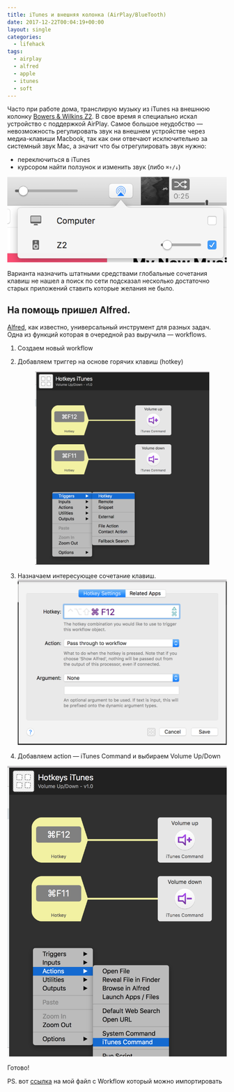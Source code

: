 ```yaml
---
title: iTunes и внешняя колонка (AirPlay/BlueTooth)
date: 2017-12-22T00:04:19+00:00
layout: single
categories:
  - lifehack
tags:
  - airplay
  - alfred
  - apple
  - itunes
  - soft
---
```

Часто при работе дома, транслирую музыку из iTunes на внешнюю колонку [Bowers & Wilkins Z2](https://market.yandex.ru/product/9334841?track=tabs). В свое время я специально искал устройство с поддержкой AirPlay. Самое большое неудобство — невозможность регулировать звук на внешнем устройстве через медиа-клавиши Macbook, <!--more-->так как они отвечают исключительно за системный звук Mac, а значит что бы отрегулировать звук нужно:

  * переключиться в iTunes
  * курсором найти ползунок и изменить звук (либо `⌘↑/↓`)


![itunes and z2](/assets/images/uploads/2017/12/itunes-and-z2.png)


Варианта назначить штатными средствами глобальные сочетания клавиш не нашел а поиск по сети подсказал несколько достаточно старых приложений ставить которые желания не было.

## На помощь пришел Alfred.

[Alfred](https://www.alfredapp.com/), как известно, универсальный инструмент для разных задач. Одна из функций которая в очередной раз выручила — workflows.

  1. Создаем новый workflow
  2. Добавляем триггер на основе горячих клавиш (hotkey)<figure>
![trigger](/assets/images/uploads/2017/12/trigger.png)


3. Назначаем интересующее сочетание клавиш.
![hotkey](/assets/images/uploads/2017/12/hotkey.png)

4. Добавляем action — iTunes Command и выбираем Volume Up/Down

![action](/assets/images/uploads/2017/12/action.png)


Готово!

PS. вот [ссылка](https://s3.eu-central-1.amazonaws.com/com.42/Hotkeys_iTunes.alfredworkflow.zip) на мой файл с Workflow который можно импортировать